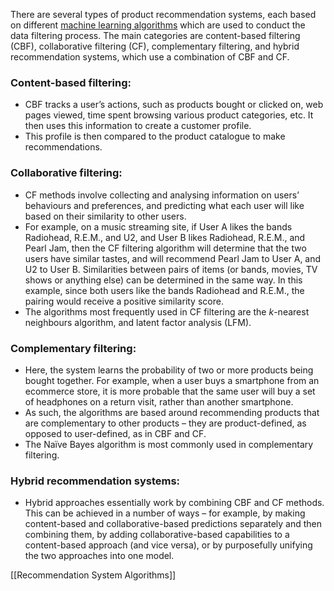 There are several types of product recommendation systems, each based on different [machine learning algorithms](https://www.netguru.com/blog/supervised-machine-learning) which are used to conduct the data filtering process. The main categories are content-based filtering (CBF), collaborative filtering (CF), complementary filtering, and hybrid recommendation systems, which use a combination of CBF and CF.

### Content-based filtering:

- CBF tracks a user’s actions, such as products bought or clicked on, web pages viewed, time spent browsing various product categories, etc. It then uses this information to create a customer profile. 
- This profile is then compared to the product catalogue to make recommendations.

### Collaborative filtering:

- CF methods involve collecting and analysing information on users’ behaviours and preferences, and predicting what each user will like based on their similarity to other users. 
- For example, on a music streaming site, if User A likes the bands Radiohead, R.E.M., and U2, and User B likes Radiohead, R.E.M., and Pearl Jam, then the CF filtering algorithm will determine that the two users have similar tastes, and will recommend Pearl Jam to User A, and U2 to User B. Similarities between pairs of items (or bands, movies, TV shows or anything else) can be determined in the same way. In this example, since both users like the bands Radiohead and R.E.M., the pairing would receive a positive similarity score. 
- The algorithms most frequently used in CF filtering are the _k_-nearest neighbours algorithm, and latent factor analysis (LFM).

### Complementary filtering:

- Here, the system learns the probability of two or more products being bought together. For example, when a user buys a smartphone from an ecommerce store, it is more probable that the same user will buy a set of headphones on a return visit, rather than another smartphone.
- As such, the algorithms are based around recommending products that are complementary to other products – they are product-defined, as opposed to user-defined, as in CBF and CF. 
- The Naïve Bayes algorithm is most commonly used in complementary filtering.

### Hybrid recommendation systems:

- Hybrid approaches essentially work by combining CBF and CF methods. This can be achieved in a number of ways – for example, by making content-based and collaborative-based predictions separately and then combining them, by adding collaborative-based capabilities to a content-based approach (and vice versa), or by purposefully unifying the two approaches into one model.

[[Recommendation System Algorithms]]

